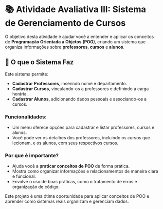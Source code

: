 # 📚 Atividade Avaliativa III: Sistema de Gerenciamento de Cursos

O objetivo desta atividade é ajudar você a entender e aplicar os conceitos de **Programação Orientada a Objetos (POO)**, criando um sistema que organiza informações sobre **professores**, **cursos** e **alunos**.

## 🎯 O que o Sistema Faz
Este sistema permite:
- **Cadastrar Professores**, inserindo nome e departamento.
- **Cadastrar Cursos**, vinculando-os a professores e definindo a carga horária.
- **Cadastrar Alunos**, adicionando dados pessoais e associando-os a cursos.

### Funcionalidades:
- Um menu oferece opções para cadastrar e listar professores, cursos e alunos.
- Você pode ver os detalhes dos professores, incluindo os cursos que lecionam, e os alunos, com seus respectivos cursos.

### Por que é importante?
- Ajuda você a **praticar conceitos de POO** de forma prática.
- Mostra como organizar informações e relacionamentos de maneira clara e funcional.
- Envolve o uso de boas práticas, como o tratamento de erros e organização de código.

Este projeto é uma ótima oportunidade para aplicar conceitos de POO e aprender como sistemas reais organizam e gerenciam dados.
